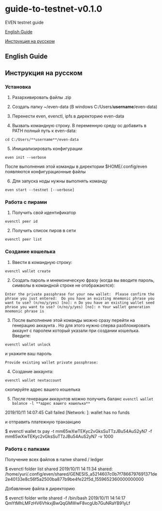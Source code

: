 # guide-to-testnet-v0.1.0
EVEN testnet guide

[English Guide](https://github.com/evenfound/guide-to-testnet-v0.1.0#english-guide)

[Инструкция на русском](https://github.com/evenfound/guide-to-testnet-v0.1.0#инструкция-на-русском)
## English Guide
## Инструкция на русском
### Установка 

1. Разархивировать файлы .zip

2. Создать папку ~/even-data (В windows C:/Users/**username**/even-data)

3. Перенести even, evenctl, ipfs в директорию even-data

4. Вызвать командную строку. В переменную среду ос добавить в PATH  полный путь к even-data:

`cd C:/Users/**username**/even-data`

5. Инициализировать конфигурации 

`even init --verbose`

После выполнения этой команды в директории $HOME/.config/even появляются конфигурационные файлы 

6. Для запуска ноды нужны выполнять команду

`even start --testnet [--verbose]`


### Работа с пирами 

1. Получить свой идентификатор 

`evenctl peer id`

2. Получить список пиров в сети 

`evenctl peer list`

### Создание кошелька 

1. Ввести в командную строку:

`evenctl wallet create`

2. Создать пароль и мнемоническую фразу (когда вы вводите пароль, символы в командной строке не отображаются):

`Enter the private passphrase for your new wallet: 
Please confirm the phrase you just entered: 
Do you have an existing mnemonic phrase you want to use? (n/no/y/yes) [no]: n
Do you have an existing wallet seed phrase you want to use? (n/no/y/yes) [no]: n
Your wallet generation mnemonic phrase is`

3. После выполнение этой команды можно сразу перейти на генерацию аккаунта . Но для этого нужно сперва разблокировать 
аккаунт с паролем который указали при создании кошелька. Введите:

`evenctl wallet unlock`

и укажите ваш пароль 

`Provide existing wallet private passphrase: `

4. Создание аккаунта:

`evenctl wallet nextaccount`

скопируйте адрес вашего кошелька

5. После генерации аккаунтов можно получить баланс 
`evenctl wallet balance -l **адрес вашего кошелька**`

2019/10/11 14:07:45 Call failed [Network: ]: wallet has no funds

и отправить платежную транзакцию 

$ evenctl wallet tx pay  -t mm65wXwTEKyc2vGksSuTTzJBu54AuS2yN7 -f mm65wXwTEKyc2vGksSuTTzJBu54AuS2yN7 -v 1000


### Работа с папками 

Получение всех файлов в папке  shared / ledger

$ evenctl folder list shared
2019/10/11 14:11:34 shared:
/home/yuri/.config/even/shared/GENESIS_a5214607c0b7f7866797691371de2e40133e8c56f5a2500ba877b9be4fe22f5d_1559652360000000000

Добавление файла в директорию 

$ evenctl folder write shared  -f /bin/bash
2019/10/11 14:14:17 QmYtMhLMFzHV6VhkxjBwQqGMWwF8vcgUb7GuNRaYB91yLf
